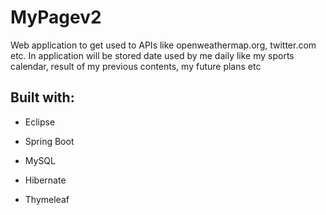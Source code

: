 # MyPagev2
Web application to get used to APIs like openweathermap.org, twitter.com etc. In application will be stored date used by me daily like my sports calendar, result of my previous contents, my future plans etc<br>

## Built with:

- Eclipse

- Spring Boot

- MySQL

- Hibernate

- Thymeleaf
